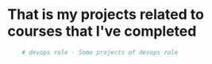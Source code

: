 # That is my projects related to courses that I've completed

```bash
    # devops role - Some projects of devops role
```
